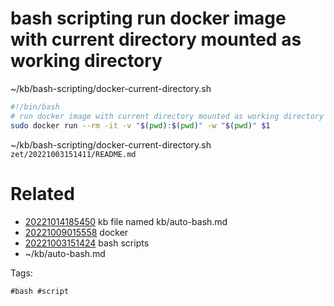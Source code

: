 # bash scripting run docker image with current directory mounted as working directory
~/kb/bash-scripting/docker-current-directory.sh
```bash
#!/bin/bash
# run docker image with current directory mounted as working directory
sudo docker run --rm -it -v "$(pwd):$(pwd)" -w "$(pwd)" $1
```

~/kb/bash-scripting/docker-current-directory.sh
` zet/20221003151411/README.md `

# Related

- [20221014185450](/zet/20221014185450/README.md) kb file named kb/auto-bash.md
- [20221009015558](/zet/20221009015558/README.md) docker
- [20221003151424](/zet/20221003151424/README.md) bash scripts
- ~/kb/auto-bash.md

Tags:

    #bash #script 
